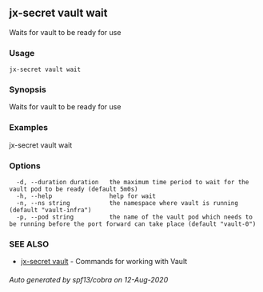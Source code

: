 ## jx-secret vault wait

Waits for vault to be ready for use

### Usage

```
jx-secret vault wait
```

### Synopsis

Waits for vault to be ready for use

### Examples

  jx-secret vault wait

### Options

```
  -d, --duration duration   the maximum time period to wait for the vault pod to be ready (default 5m0s)
  -h, --help                help for wait
  -n, --ns string           the namespace where vault is running (default "vault-infra")
  -p, --pod string          the name of the vault pod which needs to be running before the port forward can take place (default "vault-0")
```

### SEE ALSO

* [jx-secret vault](jx-secret_vault.md)	 - Commands for working with Vault

###### Auto generated by spf13/cobra on 12-Aug-2020

